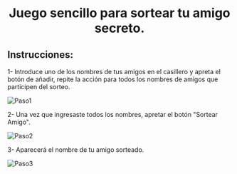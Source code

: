 <h1 align="center">Juego sencillo para sortear tu amigo secreto.</h1>
<h2>Instrucciones: </h2>
<p>1- Introduce uno de los nombres de tus amigos en el casillero y apreta el botón de añadir, repite la acción para todos los nombres de amigos que participen del sorteo.</p>
<img src="assets/img1.img" alt="Paso1">
<p>2- Una vez que ingresaste todos los nombres, apretar el botón "Sortear Amigo". </p>
<img src="assets/img2.img" alt="Paso2">
<p>3- Aparecerá el nombre de tu amigo sorteado.</p>
<img src="assets/img3.img" alt="Paso3">
